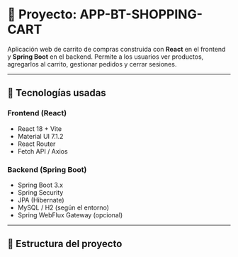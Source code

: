 # 🛒 Proyecto: APP-BT-SHOPPING-CART

Aplicación web de carrito de compras construida con **React** en el frontend y **Spring Boot** en el backend. Permite a los usuarios ver productos, agregarlos al carrito, gestionar pedidos y cerrar sesiones.

---

## 🚀 Tecnologías usadas

### Frontend (React)
- React 18 + Vite
- Material UI 7.1.2
- React Router
- Fetch API / Axios

### Backend (Spring Boot)
- Spring Boot 3.x
- Spring Security
- JPA (Hibernate)
- MySQL / H2 (según el entorno)
- Spring WebFlux Gateway (opcional)

---

## 📂 Estructura del proyecto


